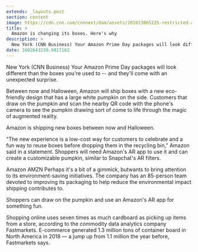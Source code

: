```yaml
--- 
extends: _layouts.post 
section: content 
image: https://cdn.cnn.com/cnnnext/dam/assets/201013065225-restricted-amazon-box-super-tease.jpg 
title: > 
  Amazon is changing its boxes. Here's why 
description: > 
  New York (CNN Business) Your Amazon Prime Day packages will look different than the boxes you're used to -- and they'll come with an unexpected surprise.Between now and Halloween, Amazon will ship boxes with a new eco-friendly design that has a large white pumpkin on the side.Amazon is shipping new boxes between now and Halloween."The new experience is a low-cost way for customers to celebrate and a fun way to reuse boxes before dropping them in the recycling bin," Amazon said in a statement.Amazon AMZN Perhaps it's a bit of a gimmick, butwants to bring attention to its environment-saving initiatives. 
date: 1602643239.9817162 
--- 
```

New York (CNN Business) Your Amazon Prime Day packages will look different than the boxes you're used to -- and they'll come with an unexpected surprise.

Between now and Halloween, Amazon will ship boxes with a new eco-friendly design that has a large white pumpkin on the side. Customers that draw on the pumpkin and scan the nearby QR code with the phone's camera to see the pumpkin drawing sort of come to life through the magic of augmented reality.

Amazon is shipping new boxes between now and Halloween.

"The new experience is a low-cost way for customers to celebrate and a fun way to reuse boxes before dropping them in the recycling bin," Amazon said in a statement. Shoppers will need Amazon's AR app to use it and can create a customizable pumpkin, similar to Snapchat's AR filters.

Amazon AMZN Perhaps it's a bit of a gimmick, butwants to bring attention to its environment-saving initiatives. The company has an 85-person team devoted to improving its packaging to help reduce the environmental impact shipping contributes to.

Shoppers can draw on the pumpkin and use an Amazon's AR app for something fun.

Shopping online uses seven times as much cardboard as picking up items from a store, according to the commodity data analytics company Fastmarkets. E-commerce generated 1.3 million tons of container board in North America in 2018 — a jump up from 1.1 million the year before, Fastmarkets says.